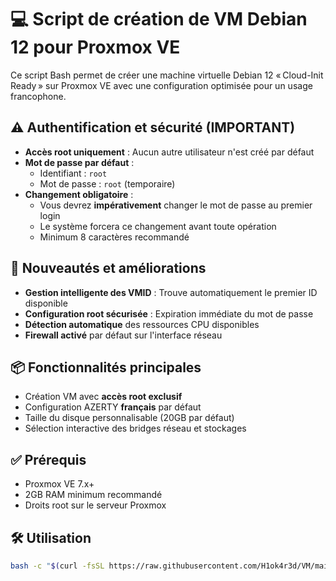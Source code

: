 # 💻 Script de création de VM Debian 12 pour Proxmox VE

Ce script Bash permet de créer une machine virtuelle Debian 12 « Cloud-Init Ready » sur Proxmox VE avec une configuration optimisée pour un usage francophone.

## ⚠️ Authentification et sécurité (IMPORTANT)
- **Accès root uniquement** : Aucun autre utilisateur n'est créé par défaut
- **Mot de passe par défaut** : 
  - Identifiant : `root`
  - Mot de passe : `root` (temporaire)
- **Changement obligatoire** : 
  - Vous devrez **impérativement** changer le mot de passe au premier login
  - Le système forcera ce changement avant toute opération
  - Minimum 8 caractères recommandé

## 🚀 Nouveautés et améliorations
- **Gestion intelligente des VMID** : Trouve automatiquement le premier ID disponible
- **Configuration root sécurisée** : Expiration immédiate du mot de passe
- **Détection automatique** des ressources CPU disponibles
- **Firewall activé** par défaut sur l'interface réseau

## 📦 Fonctionnalités principales
- Création VM avec **accès root exclusif**
- Configuration AZERTY **français** par défaut
- Taille du disque personnalisable (20GB par défaut)
- Sélection interactive des bridges réseau et stockages

## ✅ Prérequis
- Proxmox VE 7.x+
- 2GB RAM minimum recommandé
- Droits root sur le serveur Proxmox

## 🛠️ Utilisation
```bash
bash -c "$(curl -fsSL https://raw.githubusercontent.com/H1ok4r3d/VM/main/vm-debian.sh)"
